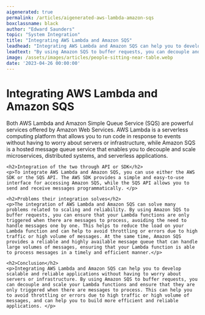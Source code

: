 ```yaml
---
aigenerated: true
permalink: /articles/aigenerated-aws-lambda-amazon-sqs
boxclassname: black
author: "Edward Saunders"
topic: "System Integration"
title: "Integrating AWS Lambda and Amazon SQS"
leadhead: "Integrating AWS Lambda and Amazon SQS can help you to develop scalable and reliable applications without having to worry about servers or infrastructure"
leadtext: "By using Amazon SQS to buffer requests, you can decouple and scale your Lambda functions and ensure that they are only triggered when there are messages to process. This can help you to avoid throttling or errors due to high traffic or high volume of messages, and can help you to build more efficient and reliable applications."
image: /assets/images/articles/people-sitting-near-table.webp
date: '2023-04-26 00:00:00'
---
```

<div class="arttext">	<h1>Integrating AWS Lambda and Amazon SQS</h1>
	<p>Both AWS Lambda and Amazon Simple Queue Service (SQS) are powerful services offered by Amazon Web Services. AWS Lambda is a serverless computing platform that allows you to run code in response to events without having to worry about servers or infrastructure, while Amazon SQS is a hosted message queue service that enables you to decouple and scale microservices, distributed systems, and serverless applications. </p>

	<h2>Integration of the two through API or SDK</h2>
	<p>To integrate AWS Lambda and Amazon SQS, you can use either the AWS SDK or the SQS API. The AWS SDK provides a simple and easy-to-use interface for accessing Amazon SQS, while the SQS API allows you to send and receive messages programmatically. </p>

	<h2>Problems their integration solves</h2>
	<p>The integration of AWS Lambda and Amazon SQS can solve many problems related to scaling and reliability. By using Amazon SQS to buffer requests, you can ensure that your Lambda functions are only triggered when there are messages to process, avoiding the need to handle messages one by one. This helps to reduce the load on your Lambda function and can help to avoid throttling or errors due to high traffic or high volume of messages. At the same time, Amazon SQS provides a reliable and highly available message queue that can handle large volumes of messages, ensuring that your Lambda function is able to process messages in a timely and efficient manner.</p>

	<h2>Conclusion</h2>
	<p>Integrating AWS Lambda and Amazon SQS can help you to develop scalable and reliable applications without having to worry about servers or infrastructure. By using Amazon SQS to buffer requests, you can decouple and scale your Lambda functions and ensure that they are only triggered when there are messages to process. This can help you to avoid throttling or errors due to high traffic or high volume of messages, and can help you to build more efficient and reliable applications. </p>
</div>